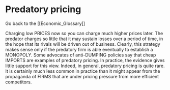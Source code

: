 # Predatory pricing

Go back to the [[Economic_Glossary]]


Charging low PRICES now so you can charge much higher prices later. The predator charges so little that it may sustain losses over a period of time, in the hope that its rivals will be driven out of business. Clearly, this strategy makes sense only if the predatory firm is able eventually to establish a MONOPOLY. Some advocates of anti-DUMPING policies say that cheap IMPORTS are examples of predatory pricing. In practice, the evidence gives little support for this view. Indeed, in general, predatory pricing is quite rare. It is certainly much less common in practice than it might appear from the propaganda of FIRMS that are under pricing pressure from more efficient competitors.

